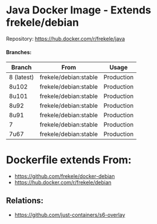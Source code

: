 # Java Docker Image - Extends frekele/debian

Repository: https://hub.docker.com/r/frekele/java

#### Branches:
| Branch           | From                    | Usage        |
| ---------------- | ------------------------ | ------------ |
| 8  (latest)      | frekele/debian:stable    | Production   |
| 8u102            | frekele/debian:stable    | Production   |
| 8u101            | frekele/debian:stable    | Production   |
| 8u92             | frekele/debian:stable    | Production   |
| 8u91             | frekele/debian:stable    | Production   |
| 7                | frekele/debian:stable    | Production   |
| 7u67             | frekele/debian:stable    | Production   |


# Dockerfile extends From:
- https://github.com/frekele/docker-debian
- https://hub.docker.com/r/frekele/debian

## Relations:
 - https://github.com/just-containers/s6-overlay
